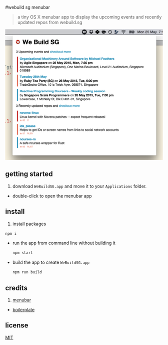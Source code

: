 #webuild sg menubar

> a tiny OS X menubar app to display the upcoming events and recently updated repos from webuild.sg

![](example.png)

## getting started

1. download `WeBuildSG.app` and move it to your `Applications` folder.
- double-click to open the menubar app

## install

1. install packages

  ```sh
  npm i
  ```
- run the app from command line without building it

  ```sh
  npm start
  ```
- build the app to create `WeBuildSG.app`

  ```sh
  npm run build
  ```

## credits

1. [menubar](https://github.com/maxogden/menubar)
- [boilerplate](https://github.com/sindresorhus/electron-boilerplate/tree/master/boilerplate)

## license

[MIT](/LICENSE)
